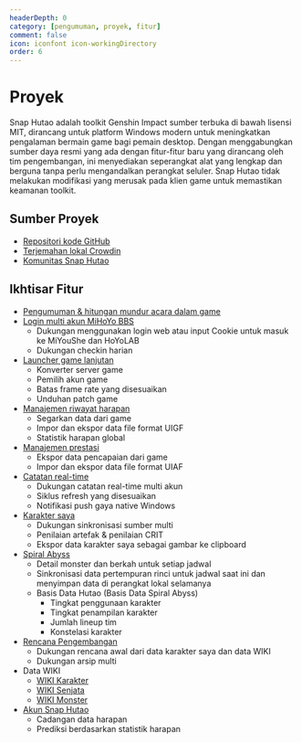 ```yaml
---
headerDepth: 0
category: [pengumuman, proyek, fitur]
comment: false
icon: iconfont icon-workingDirectory
order: 6
---
```


# Proyek

Snap Hutao adalah toolkit Genshin Impact sumber terbuka di bawah lisensi MIT, dirancang untuk platform Windows modern untuk meningkatkan pengalaman bermain game bagi pemain desktop. Dengan menggabungkan sumber daya resmi yang ada dengan fitur-fitur baru yang dirancang oleh tim pengembangan, ini menyediakan seperangkat alat yang lengkap dan berguna tanpa perlu mengandalkan perangkat seluler. Snap Hutao tidak melakukan modifikasi yang merusak pada klien game untuk memastikan keamanan toolkit.

## Sumber Proyek

- [Repositori kode GitHub](https://github.com/DGP-Studio/Snap.Hutao)
- [Terjemahan lokal Crowdin](https://translate.hut.ao/)
- [Komunitas Snap Hutao](community.md)

## Ikhtisar Fitur

- [Pengumuman & hitungan mundur acara dalam game](features/dashboard.md)
- [Login multi akun MiHoYo BBS](features/mhy-account-switch.md)
  - Dukungan menggunakan login web atau input Cookie untuk masuk ke MiYouShe dan HoYoLAB
  - Dukungan checkin harian
- [Launcher game lanjutan](features/game-launcher.md)
  - Konverter server game
  - Pemilih akun game
  - Batas frame rate yang disesuaikan
  - Unduhan patch game
- [Manajemen riwayat harapan](features/wish-export.md)
  - Segarkan data dari game
  - Impor dan ekspor data file format UIGF
  - Statistik harapan global
- [Manajemen prestasi](features/achievements.md)
  - Ekspor data pencapaian dari game
  - Impor dan ekspor data file format UIAF
- [Catatan real-time](features/real-time-notes.md)
  - Dukungan catatan real-time multi akun
  - Siklus refresh yang disesuaikan
  - Notifikasi push gaya native Windows
- [Karakter saya](features/character-data.md)
  - Dukungan sinkronisasi sumber multi
  - Penilaian artefak & penilaian CRIT
  - Ekspor data karakter saya sebagai gambar ke clipboard
- [Spiral Abyss](features/hutao-API.md)
  - Detail monster dan berkah untuk setiap jadwal
  - Sinkronisasi data pertempuran rinci untuk jadwal saat ini dan menyimpan data di perangkat lokal selamanya
  - Basis Data Hutao (Basis Data Spiral Abyss)
    - Tingkat penggunaan karakter
    - Tingkat penampilan karakter
    - Jumlah lineup tim
    - Konstelasi karakter
- [Rencana Pengembangan](features/develop-plan.md)
  - Dukungan rencana awal dari data karakter saya dan data WIKI
  - Dukungan arsip multi
- Data WIKI
  - [WIKI Karakter](features/character-wiki.md)
  - [WIKI Senjata](features/weapon-wiki.md)
  - [WIKI Monster](features/monster-wiki.md)
- [Akun Snap Hutao](features/hutao-settings.md#snap-hutao-account)
  - Cadangan data harapan
  - Prediksi berdasarkan statistik harapan
